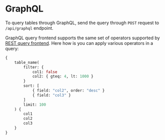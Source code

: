 # GraphQL

To query tables through GraphQL, send the query through `POST` request to
`/api/graphql` endpoint.

GraphQL query frontend supports the same set of operators supported by [REST
query frontend](rest.html). Here how is you can apply various operators in a query:

```graphql
{
    table_name(
        filter: {
            col1: false
            col2: { gteq: 4, lt: 1000 }
        }
        sort: [
            { field: "col2", order: "desc" }
            { field: "col3" }
        ]
        limit: 100
    ) {
        col1
        col2
        col3
    }
}
```
